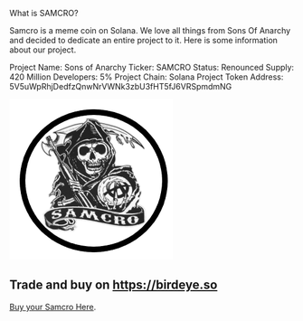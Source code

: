 What is SAMCRO?

Samcro is a meme coin on Solana. We love all things from Sons Of Anarchy and decided to dedicate an entire project to it.
Here is some information about our project.

Project Name: Sons of Anarchy
Ticker: SAMCRO
Status: Renounced
Supply: 420 Million
Developers: 5%
Project Chain: Solana
Project Token Address: 5V5uWpRhjDedfzQnwNrVWNk3zbU3fHT5fJ6VRSpmdmNG

![Image of fast.ai logo](images/logo.png)

## Trade and buy on https://birdeye.so

[Buy your Samcro Here]([https://www.fast.ai](https://birdeye.so/token/5V5uWpRhjDedfzQnwNrVWNk3zbU3fHT5fJ6VRSpmdmNG?chain=solana&tab=recentTrades)https://birdeye.so/token/5V5uWpRhjDedfzQnwNrVWNk3zbU3fHT5fJ6VRSpmdmNG?chain=solana&tab=recentTrades).
